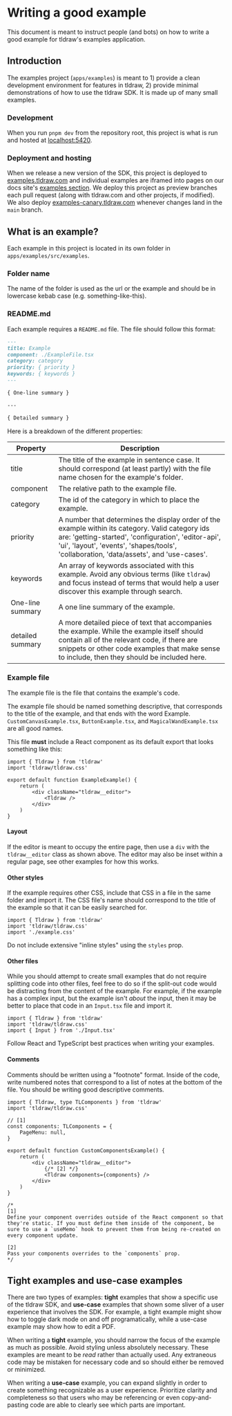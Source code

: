 # Writing a good example

This document is meant to instruct people (and bots) on how to write a good example for tldraw's examples application.

## Introduction

The examples project (`apps/examples`) is meant to 1) provide a clean development environment for features in tldraw, 2) provide minimal demonstrations of how to use the tldraw SDK. It is made up of many small examples.

### Development

When you run `pnpm dev` from the repository root, this project is what is run and hosted at [localhost:5420](http://localhost:5420).

### Deployment and hosting

When we release a new version of the SDK, this project is deployed to [examples.tldraw.com](htts://examples.tldraw.com) and individual examples are iframed into pages on our docs site's [examples section](https://tldraw.dev/examples). We deploy this project as preview branches each pull request (along with tldraw.com and other projects, if modified). We also deploy [examples-canary.tldraw.com](htts://examples-canary.tldraw.com) whenever changes land in the `main` branch.

## What is an example?

Each example in this project is located in its own folder in `apps/examples/src/examples`.

### Folder name

The name of the folder is used as the url or the example and should be in lowercase kebab case (e.g. something-like-this).

### README.md

Each example requires a `README.md` file. The file should follow this format:

```md
---
title: Example
component: ./ExampleFile.tsx
category: category
priority: { priority }
keywords: { keywords }
---

{ One-line summary }

---

{ Detailed summary }
```

Here is a breakdown of the different properties:

| Property         | Description                                                                                                                                                                                                                                        |
| ---------------- | -------------------------------------------------------------------------------------------------------------------------------------------------------------------------------------------------------------------------------------------------- |
| title            | The title of the example in sentence case. It should correspond (at least partly) with the file name chosen for the example's folder.                                                                                                              |
| component        | The relative path to the example file.                                                                                                                                                                                                             |
| category         | The id of the category in which to place the example.                                                                                                                                                                                              |
| priority         | A number that determines the display order of the example within its category. Valid category ids are: 'getting-started', 'configuration', 'editor-api', 'ui', 'layout', 'events', 'shapes/tools', 'collaboration, 'data/assets', and 'use-cases'. |
| keywords         | An array of keywords associated with this example. Avoid any obvious terms (like `tldraw`) and focus instead of terms that would help a user discover this example through search.                                                                 |
| One-line summary | A one line summary of the example.                                                                                                                                                                                                                 |
| detailed summary | A more detailed piece of text that accompanies the example. While the example itself should contain all of the relevant code, if there are snippets or other code examples that make sense to include, then they should be included here.          |

### Example file

The example file is the file that contains the example's code.

The example file should be named something descriptive, that corresponds to the title of the example, and that ends with the word Example. `CustomCanvasExample.tsx`, `ButtonExample.tsx`, and `MagicalWandExample.tsx` are all good names.

This file **must** include a React component as its default export that looks something like this:

```tsx
import { Tldraw } from 'tldraw'
import 'tldraw/tldraw.css'

export default function ExampleExample() {
	return (
		<div className="tldraw__editor">
			<Tldraw />
		</div>
	)
}
```

#### Layout

If the editor is meant to occupy the entire page, then use a `div` with the `tldraw__editor` class as shown above. The editor may also be inset within a regular page, see other examples for how this works.

#### Other styles

If the example requires other CSS, include that CSS in a file in the same folder and import it. The CSS file's name should correspond to the title of the example so that it can be easily searched for.

```tsx
import { Tldraw } from 'tldraw'
import 'tldraw/tldraw.css'
import './example.css'
```

Do not include extensive "inline styles" using the `styles` prop.

#### Other files

While you should attempt to create small examples that do not require splitting code into other files, feel free to do so if the split-out code would be distracting from the content of the example. For example, if the example has a complex input, but the example isn't _about_ the input, then it may be better to place that code in an `Input.tsx` file and import it.

```tsx
import { Tldraw } from 'tldraw'
import 'tldraw/tldraw.css'
import { Input } from './Input.tsx'
```

Follow React and TypeScript best practices when writing your examples.

#### Comments

Comments should be written using a "footnote" format. Inside of the code, write numbered notes that correspond to a list of notes at the bottom of the file. You should be writing good descriptive comments.

```tsx
import { Tldraw, type TLComponents } from 'tldraw'
import 'tldraw/tldraw.css'

// [1]
const components: TLComponents = {
	PageMenu: null,
}

export default function CustomComponentsExample() {
	return (
		<div className="tldraw__editor">
			{/* [2] */}
			<Tldraw components={components} />
		</div>
	)
}

/*
[1]
Define your component overrides outside of the React component so that they're static. If you must define them inside of the component, be sure to use a `useMemo` hook to prevent them from being re-created on every component update.

[2]
Pass your components overrides to the `components` prop.
*/
```

## Tight examples and use-case examples

There are two types of examples: **tight** examples that show a specific use of the tldraw SDK, and **use-case** examples that shown some sliver of a user experience that involves the SDK. For example, a tight example might show how to toggle dark mode on and off programatically, while a use-case example may show how to edit a PDF.

When writing a **tight** example, you should narrow the focus of the example as much as possible. Avoid styling unless absolutely necessary. These examples are meant to be _read_ rather than actually used. Any extraneous code may be mistaken for necessary code and so should either be removed or minimized.

When writing a **use-case** example, you can expand slightly in order to create something recognizable as a user experience. Prioritize clarity and completeness so that users who may be referencing or even copy-and-pasting code are able to clearly see which parts are important.
